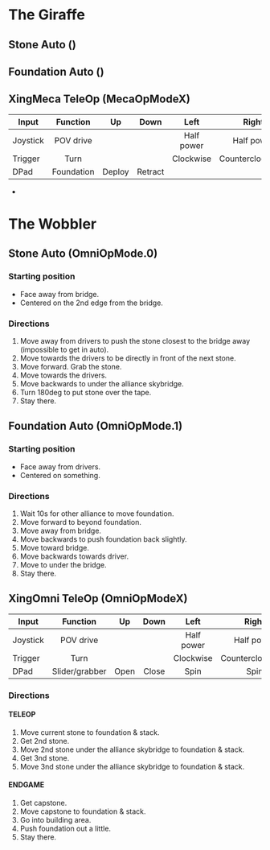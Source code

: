 # The Giraffe

## Stone Auto ()
## Foundation Auto ()
## XingMeca TeleOp (MecaOpModeX)

| Input    | Function       | Up     | Down    | Left        | Right             | Both       |
|  ---     | :---:          |:---:   |:---:    | :---:       | :---:             | :---:      |
| Joystick | POV drive      |        |         | Half power  | Half power        | Full power |
| Trigger  | Turn           |        |         | Clockwise   | Counterclockwise  |            |
| DPad     | Foundation     | Deploy | Retract |             |                   |            |


-

# The Wobbler

## Stone Auto (OmniOpMode.0)

### Starting position
* Face away from bridge.
* Centered on the 2nd edge from the bridge.

### Directions
1. Move away from drivers to push the stone closest to the bridge away (impossible to get in auto).
2. Move towards the drivers to be directly in front of the next stone. 
3. Move forward. Grab the stone.
4. Move towards the drivers.
5. Move backwards to under the alliance skybridge.
6. Turn 180deg to put stone over the tape.
7. Stay there.


## Foundation Auto (OmniOpMode.1)

### Starting position

* Face away from drivers.
* Centered on something.

### Directions

1. Wait 10s for other alliance to move foundation.
2. Move forward to beyond foundation.
3. Move away from bridge.
4. Move backwards to push foundation back slightly.
5. Move toward bridge.
6. Move backwards towards driver.
7. Move to under the bridge.
8. Stay there.


## XingOmni TeleOp (OmniOpModeX)

| Input    | Function       | Up   | Down  | Left        | Right             | Both       |
|  ---     | :---:          |:---: |:---:  | :---:       | :---:             | :---:      |
| Joystick | POV drive      |      |       | Half power  | Half power        | Full power |
| Trigger  | Turn           |      |       | Clockwise   | Counterclockwise  |            |
| DPad     | Slider/grabber | Open | Close | Spin        | Spin              |            |

### Directions

#### TELEOP

1. Move current stone to foundation & stack.
2. Get 2nd stone.
3. Move 2nd stone under the alliance skybridge to foundation & stack.
4. Get 3nd stone.
5. Move 3nd stone under the alliance skybridge to foundation & stack.

#### ENDGAME

1. Get capstone.
2. Move capstone to foundation & stack.
3. Go into building area.
4. Push foundation out a little.
5. Stay there.
